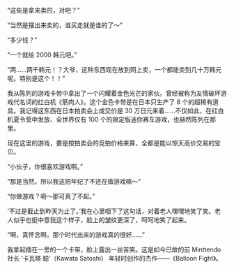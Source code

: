 “这些是拿来卖的，对吧？”

“当然是摆出来卖的，谁买走就是谁的了～”

“多少钱？”

“一个就给 2000 韩元吧。”

“两……两千韩元！？大爷，这种东西现在放到网上卖，一个都能卖到几十万韩元呢。特别是这个！！”

我从陈列的游戏卡带中拿出了一个闪耀着金色光芒的家伙。曾经被称为友情破坏游戏代名词的红白机《筋肉人》。这个金色卡带是在日本只生产了 8 个的超稀有道具。我记得这东西在日本拍卖会上成交价是 30 万日元来着……不仅如此，在红白机夏令营中发放、全世界仅有 100 个的限定版迷你赛车游戏，也赫然陈列在那里。

现在这里的游戏，要是按拍卖会的竞拍价格来算，全都是能以惊天高价交易的宝贝。

“小伙子，你很喜欢游戏啊。”

“那是当然。所以我这把年纪了不还在做游戏嘛～”

“你做游戏？嗬～那可真了不起。”

‘不过是截止到昨天为止了。’我在心里咽下了这句话，对着老人嘿嘿地笑了笑。老人似乎也挺中意我这个样子，脸上的皱纹更深了，呵呵地笑了起来。

“啊，真怀念啊。那个时代出来的游戏真的很好……”

我拿起插在一旁的一个卡带，脸上露出一丝苦笑。这是如今已故的前 Minttendo 社长 ‘卡瓦塔·聪’（Kawata Satoshi） 年轻时创作的杰作——《Balloon Fight》。